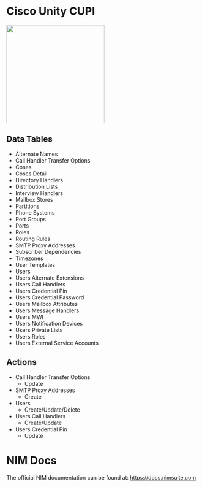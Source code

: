 # Cisco Unity CUPI
<img src="https://github.com/Tools4ever-NIM/NIM-System-REST-Cisco-Unity-CUPI/assets/24281600/83ef0ec7-922a-4df0-a33c-4aeb5cd2d4df" width="256px" />


## Data Tables
- Alternate Names
- Call Handler Transfer Options
- Coses
- Coses Detail
- Directory Handlers
- Distribution Lists
- Interview Handlers
- Mailbox Stores
- Partitions
- Phone Systems
- Port Groups
- Ports
- Roles
- Routing Rules
- SMTP Proxy Addresses
- Subscriber Dependencies
- Timezones
- User Templates
- Users
- Users Alternate Extensions
- Users Call Handlers
- Users Credential Pin
- Users Credential Password
- Users Mailbox Attributes
- Users Message Handlers
- Users MWI
- Users Notification Devices
- Users Private Lists
- Users Roles
- Users External Service Accounts



## Actions
- Call Handler Transfer Options
    - Update
- SMTP Proxy Addresses
    - Create
- Users
    - Create/Update/Delete
- Users Call Handlers
    - Create/Update
- Users Credential Pin
    - Update

# NIM Docs
The official NIM documentation can be found at: https://docs.nimsuite.com

